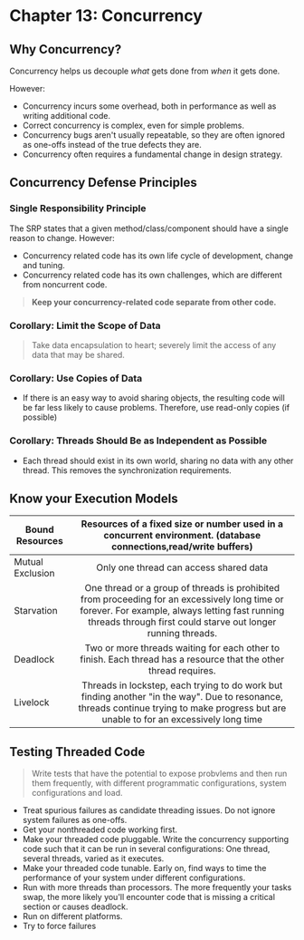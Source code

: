 # Chapter 13: Concurrency

## Why Concurrency?

Concurrency helps us decouple *what* gets done from *when* it gets done.

However:

- Concurrency incurs some overhead, both in performance as well as writing additional code.
- Correct concurrency is complex, even for simple problems.
- Concurrency bugs aren't usually repeatable, so they are often ignored as one-offs instead of the true defects they are.
- Concurrency often requires a fundamental change in design strategy.

## Concurrency Defense Principles

### Single Responsibility Principle

The SRP states that a given method/class/component should have a single reason to change. However:

- Concurrency related code has its own life cycle of development, change and tuning.
- Concurrency related code has its own challenges, which are different from noncurrent code.

> **Keep your concurrency-related code separate from other code.**

### Corollary: Limit the Scope of Data

> Take data encapsulation to heart; severely limit the access of any data that may be shared.

### Corollary: Use Copies of Data

- If there is an easy way to avoid sharing objects, the resulting code will be far less likely to cause problems. Therefore, use read-only copies (if possible)

### Corollary: Threads Should Be as Independent as Possible

- Each thread should exist in its own world, sharing no data with any other thread. This removes the synchronization requirements.

## Know your Execution Models

| Bound Resources  |                                                 Resources of a fixed size or number used in a concurrent environment. (database connections,read/write buffers)                                                 |
| ---------------- | :-------------------------------------------------------------------------------------------------------------------------------------------------------------------------------------------------------------: |
| Mutual Exclusion |                                                                                     Only one thread can access shared data                                                                                      |
| Starvation       | One thread or a group of threads is prohibited from proceeding for an excessively long time or forever. For example, always letting fast running threads through first could starve out longer running threads. |
| Deadlock         |                                                Two or more threads waiting for each other to finish. Each thread has a resource that the other thread requires.                                                 |
| Livelock         |             Threads in lockstep, each trying to do work but finding another "in the way". Due to resonance, threads continue trying to make progress but are unable to for an excessively long time             |


## Testing Threaded Code

> Write tests that have the potential to expose probvlems and then run them frequently, with different programmatic configurations, system configurations and load.

- Treat spurious failures as candidate threading issues. Do not ignore system failures as one-offs.
- Get your nonthreaded code working first.
- Make your threaded code pluggable. Write the concurrency supporting code such that it can be run in several configurations: One thread, several threads, varied as it executes.
- Make your threaded code tunable. Early on, find ways to time the performance of your system under different configurations.
- Run with more threads than processors. The more frequently your tasks swap, the more likely you'll encounter code that is missing a critical section or causes deadlock.
- Run on different platforms.
- Try to force failures


